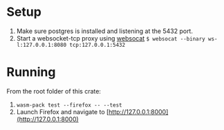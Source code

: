 # Setup
1. Make sure postgres is installed and listening at the 5432 port.
2. Start a websocket-tcp proxy using [websocat](https://github.com/vi/websocat)
   `$ websocat --binary ws-l:127.0.0.1:8080 tcp:127.0.0.1:5432`

# Running
From the root folder of this crate:
1. `wasm-pack test --firefox -- --test`
2. Launch Firefox and navigate to [http://127.0.0.1:8000](http://127.0.0.1:8000)
